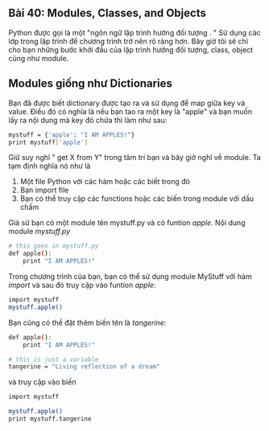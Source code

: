 ## Bài 40: Modules, Classes, and Objects

Python được gọi là một "ngôn ngữ lập trình hướng đối tượng . " Sử dụng các lớp trong lập trình để chương trình trở nên rõ ràng hơn. Bây giờ tôi sẽ chỉ cho bạn những bước khởi đầu của lập trình hướng đối tượng, class, object cũng như module.

## Modules giống như Dictionaries

Bạn đã được biết dictionary được tạo ra và sử dụng để map giữa key và value. Điều đó có nghĩa là nếu bạn tao ra một key là "apple" và bạn muốn lấy ra nội dung mà key đó chứa thì làm như sau:
```sh
mystuff = {'apple': "I AM APPLES!"}
print mystuff['apple']
```

Giữ suy nghĩ " get X from Y" trong tâm trí bạn và bây giờ nghĩ về module. Ta tạm định nghĩa nó như là

1. Một file Python với các hàm hoặc các biết trong đó
2. Bạn import file
3. Bạn có thể truy cập các functions hoặc các biến trong module với dấu chấm

Giả sử bạn có một module tên mystuff.py và có funtion *apple*. Nội dung module
*mystuff.py*
```sh
# this goes in mystuff.py
def apple():
    print "I AM APPLES!"
```
Trong chương trình của bạn, bạn có thể sử dụng module MyStuff với hàm *import* và sau đó truy cập vào funtion *apple*:

```sh
import mystuff
mystuff.apple()
```

Bạn cũng có thể đặt thêm biến tên là *tangerine*:
```sh
def apple():
    print "I AM APPLES!"

# this is just a variable
tangerine = "Living reflection of a dream"
```
và truy cập vào biến
```sh
import mystuff

mystuff.apple()
print mystuff.tangerine
```
